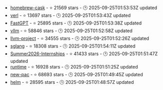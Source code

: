 - [homebrew-cask](https://github.com/Homebrew/homebrew-cask) - ⭐ 21569 stars - 🕒 2025-09-25T01:53:53Z updated
- [verl](https://github.com/volcengine/verl) - ⭐ 13697 stars - 🕒 2025-09-25T01:53:43Z updated
- [FastGPT](https://github.com/labring/FastGPT) - ⭐ 25895 stars - 🕒 2025-09-25T01:53:38Z updated
- [vllm](https://github.com/vllm-project/vllm) - ⭐ 58846 stars - 🕒 2025-09-25T01:52:58Z updated
- [llvm-project](https://github.com/llvm/llvm-project) - ⭐ 34555 stars - 🕒 2025-09-25T01:52:26Z updated
- [sglang](https://github.com/sgl-project/sglang) - ⭐ 18308 stars - 🕒 2025-09-25T01:54:11Z updated
- [Summer2026-Internships](https://github.com/SimplifyJobs/Summer2026-Internships) - ⭐ 41433 stars - 🕒 2025-09-25T01:51:47Z updated
- [runtime](https://github.com/dotnet/runtime) - ⭐ 16928 stars - 🕒 2025-09-25T01:51:25Z updated
- [new-pac](https://github.com/Alvin9999/new-pac) - ⭐ 68693 stars - 🕒 2025-09-25T01:49:45Z updated
- [helm](https://github.com/helm/helm) - ⭐ 28595 stars - 🕒 2025-09-25T01:48:57Z updated
